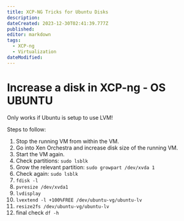 ```yaml
---
title: XCP-NG Tricks for Ubuntu Disks
description: 
dateCreated: 2023-12-30T02:41:39.777Z
published: 
editor: markdown
tags:
  - XCP-ng
  - Virtualization
dateModified: 
---
```


# Increase a disk in XCP-ng - OS UBUNTU

Only works if Ubuntu is setup to use LVM!

Steps to follow:

1. Stop the running VM from within the VM.
2. Go into Xen Orchestra and increase disk size of the running VM.
3. Start the VM again.
4. Check partitions: `sudo lsblk`
5. Grow the relevant partition: `sudo growpart /dev/xvda 1`
6. Check again: `sudo lsblk`
7. `fdisk -l`
8. `pvresize /dev/xvda1`
9. `lvdisplay`
10. `lvextend -l +100%FREE /dev/ubuntu-vg/ubuntu-lv`
11. `resize2fs /dev/ubuntu-vg/ubuntu-lv`
12. final check `df -h`